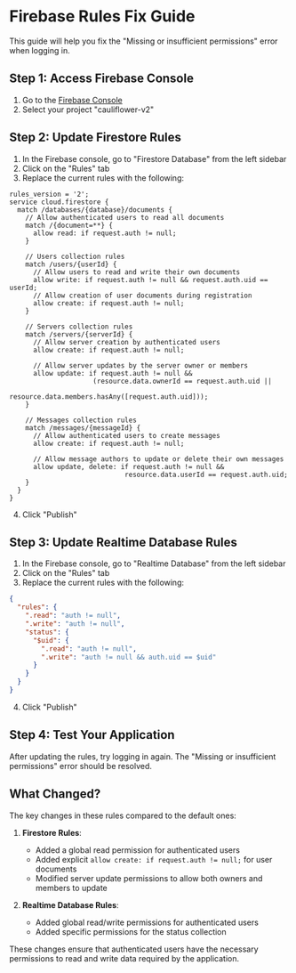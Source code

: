 # Firebase Rules Fix Guide

This guide will help you fix the "Missing or insufficient permissions" error when logging in.

## Step 1: Access Firebase Console

1. Go to the [Firebase Console](https://console.firebase.google.com/)
2. Select your project "cauliflower-v2"

## Step 2: Update Firestore Rules

1. In the Firebase console, go to "Firestore Database" from the left sidebar
2. Click on the "Rules" tab
3. Replace the current rules with the following:

```
rules_version = '2';
service cloud.firestore {
  match /databases/{database}/documents {
    // Allow authenticated users to read all documents
    match /{document=**} {
      allow read: if request.auth != null;
    }
    
    // Users collection rules
    match /users/{userId} {
      // Allow users to read and write their own documents
      allow write: if request.auth != null && request.auth.uid == userId;
      // Allow creation of user documents during registration
      allow create: if request.auth != null;
    }
    
    // Servers collection rules
    match /servers/{serverId} {
      // Allow server creation by authenticated users
      allow create: if request.auth != null;
      
      // Allow server updates by the server owner or members
      allow update: if request.auth != null && 
                     (resource.data.ownerId == request.auth.uid || 
                      resource.data.members.hasAny([request.auth.uid]));
    }
    
    // Messages collection rules
    match /messages/{messageId} {
      // Allow authenticated users to create messages
      allow create: if request.auth != null;
      
      // Allow message authors to update or delete their own messages
      allow update, delete: if request.auth != null && 
                             resource.data.userId == request.auth.uid;
    }
  }
}
```

4. Click "Publish"

## Step 3: Update Realtime Database Rules

1. In the Firebase console, go to "Realtime Database" from the left sidebar
2. Click on the "Rules" tab
3. Replace the current rules with the following:

```json
{
  "rules": {
    ".read": "auth != null",
    ".write": "auth != null",
    "status": {
      "$uid": {
        ".read": "auth != null",
        ".write": "auth != null && auth.uid == $uid"
      }
    }
  }
}
```

4. Click "Publish"

## Step 4: Test Your Application

After updating the rules, try logging in again. The "Missing or insufficient permissions" error should be resolved.

## What Changed?

The key changes in these rules compared to the default ones:

1. **Firestore Rules**:
   - Added a global read permission for authenticated users
   - Added explicit `allow create: if request.auth != null;` for user documents
   - Modified server update permissions to allow both owners and members to update

2. **Realtime Database Rules**:
   - Added global read/write permissions for authenticated users
   - Added specific permissions for the status collection

These changes ensure that authenticated users have the necessary permissions to read and write data required by the application.